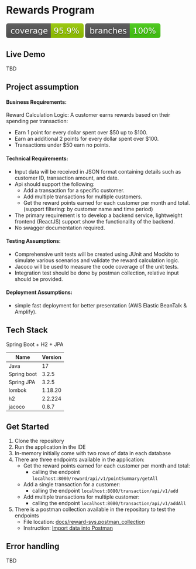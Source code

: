 # Rewards Program
![Coverage](.github/badges/jacoco.svg)
![Branches](.github/badges/branches.svg)

## Live Demo
TBD

## Project assumption
#### Business Requirements:
Reward Calculation Logic: A customer earns rewards based on their spending per transaction:
- Earn 1 point for every dollar spent over $50 up to $100.
- Earn an additional 2 points for every dollar spent over $100.
- Transactions under $50 earn no points.

#### Technical Requirements:
- Input data will be received in JSON format containing details such as customer ID, transaction amount, and date.
- Api should support the following:
  - Add a transaction for a specific customer.
  - Add multiple transactions for multiple customers.
  - Get the reward points earned for each customer per month and total. (support filtering: by customer name and time period)
- The primary requirement is to develop a backend service, lightweight frontend (ReactJS) support show the functionality of the backend.
- No swagger documentation required.

#### Testing Assumptions:
- Comprehensive unit tests will be created using JUnit and Mockito to simulate various scenarios and validate the reward calculation logic.
- Jacoco will be used to measure the code coverage of the unit tests.
- Integration test should be done by postman collection, relative input should be provided.

#### Deployment Assumptions:
- simple fast deployment for better presentation (AWS Elastic BeanTalk & Amplify).

## Tech Stack

Spring Boot + H2 + JPA

| Name        | Version |
|-------------|---------|
| Java        | 17      |
| Spring boot | 3.2.5   |
| Spring JPA  | 3.2.5   |
| lombok      | 1.18.20 |
| h2          | 2.2.224 |
| jacoco      | 0.8.7   |

## Get Started

1. Clone the repository
2. Run the application in the IDE
3. In-memory initially come with two rows of data in each database
4. There are three endpoints available in the application:
   - Get the reward points earned for each customer per month and total:
      - calling the endpoint `localhost:8080/reward/api/v1/pointSummary/getAll`
   - Add a single transaction for a customer:
      - calling the endpoint `localhost:8080/transaction/api/v1/add`
   - Add multiple transactions for multiple customer:
      - calling the endpoint `localhost:8080/transaction/api/v1/addAll`
5. There is a postman collection available in the repository to test the endpoints
   - File location: [docs/reward-sys.postman_collection](docs/reward-sys.postman_collection.json)
   - Instruction: [Import data into Postman](https://learning.postman.com/docs/getting-started/importing-and-exporting/importing-data/)

## Error handling
TBD